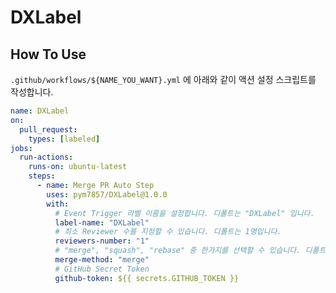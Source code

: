 # DXLabel

## How To Use
`.github/workflows/${NAME_YOU_WANT}.yml` 에 아래와 같이 액션 설정 스크립트를 작성합니다.

```yml
name: DXLabel
on:
  pull_request:
    types: [labeled]
jobs:
  run-actions:
    runs-on: ubuntu-latest
    steps:
      - name: Merge PR Auto Step
        uses: pym7857/DXLabel@1.0.0
        with:
          # Event Trigger 라벨 이름을 설정합니다. 디폴트는 "DXLabel" 입니다.
          label-name: "DXLabel"
          # 최소 Reviewer 수를 지정할 수 있습니다. 디폴트는 1명입니다.
          reviewers-number: "1"
          # "merge", "squash", "rebase" 중 한가지를 선택할 수 있습니다. 디폴트는 "merge" 입니다
          merge-method: "merge"
          # GitHub Secret Token
          github-token: ${{ secrets.GITHUB_TOKEN }}
```
